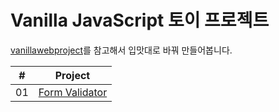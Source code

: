 # Vanilla JavaScript 토이 프로젝트

[vanillawebproject](https://github.com/bradtraversy/vanillawebprojects)를 참고해서 입맛대로 바꿔 만들어봅니다.

|  #  |                                             Project                                              |
| :-: | :----------------------------------------------------------------------------------------------: |
| 01  | [Form Validator](https://github.com/100paperkite/vanilla-js-projects/tree/master/form-validator) |
